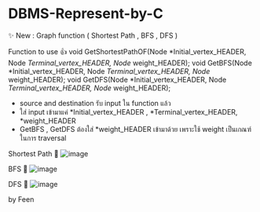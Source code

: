 # DBMS-Represent-by-C

✨ New : Graph function ( Shortest Path , BFS , DFS )

Function to use 👍 
void GetShortestPathOF(Node *Initial_vertex_HEADER, Node *Terminal_vertex_HEADER, Node* weight_HEADER);
void GetBFS(Node *Initial_vertex_HEADER, Node *Terminal_vertex_HEADER, Node* weight_HEADER);
void GetDFS(Node *Initial_vertex_HEADER, Node *Terminal_vertex_HEADER, Node* weight_HEADER);

- source and destination รับ input ใน function แล้ว 
- ใส่ input เข้ามาแค่ *Initial_vertex_HEADER , *Terminal_vertex_HEADER, *weight_HEADER
- GetBFS , GetDFS ต้องใส่ *weight_HEADER เข้ามาด้วย เพราะใช้ weight เป็นเกณฑ์ในการ traversal

Shortest Path 💯 
![image](https://github.com/DarkTouiZ/DBMS-Represent-by-C/assets/118984693/bb304016-7689-4c32-891b-63a32f5c5051)

BFS 💯 
![image](https://github.com/DarkTouiZ/DBMS-Represent-by-C/assets/118984693/19e6624c-0e8a-4592-85e6-f004aee16b06)

DFS 💯 
![image](https://github.com/DarkTouiZ/DBMS-Represent-by-C/assets/118984693/950a8747-686c-46ba-ade2-4e448d746648)

by Feen